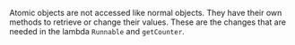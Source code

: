 Atomic objects are not accessed like normal objects. They have their own methods to retrieve or change their values.
These are the changes that are needed in the lambda `Runnable` and `getCounter`.
